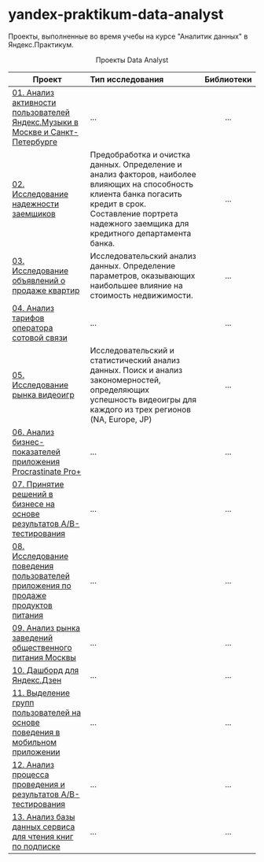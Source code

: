 # yandex-praktikum-data-analyst
Проекты, выполненные во время учебы на курсе "Аналитик данных" в Яндекс.Практикум.


<p align="center"> Проекты Data Analyst </p align="center">


| **Проект** | **Тип исследования** | **Библиотеки** |
| -------------------- | :--------------------- |:---------------------------:|
| [01. Анализ активности пользователей Яндекс.Музыки в Москве и Санкт-Петербурге]() | ... | ... |
| [02. Исследование надежности заемщиков]()| Предобработка и очистка данных. Определение и анализ факторов, наиболее влияющих на способность клиента банка погасить кредит в срок. Составление портрета надежного заемщика для кредитного департамента банка. | ... |
| [03. Исследование объявлений о продаже квартир]() | Исследовательский анализ данных. Определение параметров, оказывающих наибольшее влияние на стоимость недвижимости. | ... |
| [04. Анализ тарифов оператора сотовой связи]() | ... | ... |
| [05. Исследование рынка видеоигр]() | Исследовательский и статистический анализ данных. Поиск и анализ закономерностей, определяющих успешность видеоигры для каждого из трех регионов (NA, Europe, JP) | ... |
| [06. Анализ бизнес-показателей приложения Procrastinate Pro+]() | ... | ... |
| [07. Принятие решений в бизнесе на основе результатов A/B-тестирования]() | ... | ... |
| [08. Исследование поведения пользователей приложения по продаже продуктов питания]() | ... | ... |
| [09. Анализ рынка заведений общественного питания Москвы]() | ... | ... |
| [10. Дашборд для Яндекс.Дзен]() | ... | ... |
| [11. Выделение групп пользователей на основе поведения в мобильном приложении]() | ... | ... |
| [12. Анализ процесса проведения и результатов A/B-тестирования]() | ... | ... |
| [13. Анализ базы данных сервиса для чтения книг по подписке]() | ... | ... |
